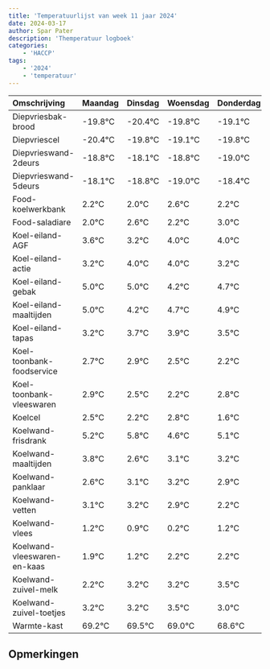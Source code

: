```yaml
---
title: 'Temperatuurlijst van week 11 jaar 2024'
date: 2024-03-17
author: Spar Pater
description: 'Themperatuur logboek'
categories:
    - 'HACCP'
tags:
    - '2024'
    - 'temperatuur'
---
```

|Omschrijving|Maandag|Dinsdag|Woensdag|Donderdag|Vrijdag|Zaterdag|Zondag|
|:---|:---|:---|:---|:---|:---|:---|:---|
|Diepvriesbak-brood|-19.8°C|-20.4°C|-19.8°C|-19.1°C|-19.8°C|-20.0°C|-19.4°C|
|Diepvriescel|-20.4°C|-19.8°C|-19.1°C|-19.8°C|-20.0°C|-19.4°C|-19.8°C|
|Diepvrieswand-2deurs|-18.8°C|-18.1°C|-18.8°C|-19.0°C|-18.4°C|-18.8°C|-18.0°C|
|Diepvrieswand-5deurs|-18.1°C|-18.8°C|-19.0°C|-18.4°C|-18.8°C|-18.0°C|-18.0°C|
|Food-koelwerkbank|2.2°C|2.0°C|2.6°C|2.2°C|3.0°C|3.0°C|2.2°C|
|Food-saladiare|2.0°C|2.6°C|2.2°C|3.0°C|3.0°C|2.2°C|2.7°C|
|Koel-eiland-AGF|3.6°C|3.2°C|4.0°C|4.0°C|3.2°C|3.7°C|3.9°C|
|Koel-eiland-actie|3.2°C|4.0°C|4.0°C|3.2°C|3.7°C|3.9°C|3.5°C|
|Koel-eiland-gebak|5.0°C|5.0°C|4.2°C|4.7°C|4.9°C|4.5°C|4.2°C|
|Koel-eiland-maaltijden|5.0°C|4.2°C|4.7°C|4.9°C|4.5°C|4.2°C|4.8°C|
|Koel-eiland-tapas|3.2°C|3.7°C|3.9°C|3.5°C|3.2°C|3.8°C|2.6°C|
|Koel-toonbank-foodservice|2.7°C|2.9°C|2.5°C|2.2°C|2.8°C|1.6°C|2.1°C|
|Koel-toonbank-vleeswaren|2.9°C|2.5°C|2.2°C|2.8°C|1.6°C|2.1°C|2.2°C|
|Koelcel|2.5°C|2.2°C|2.8°C|1.6°C|2.1°C|2.2°C|1.9°C|
|Koelwand-frisdrank|5.2°C|5.8°C|4.6°C|5.1°C|5.2°C|4.9°C|4.2°C|
|Koelwand-maaltijden|3.8°C|2.6°C|3.1°C|3.2°C|2.9°C|2.2°C|3.2°C|
|Koelwand-panklaar|2.6°C|3.1°C|3.2°C|2.9°C|2.2°C|3.2°C|3.2°C|
|Koelwand-vetten|3.1°C|3.2°C|2.9°C|2.2°C|3.2°C|3.2°C|3.5°C|
|Koelwand-vlees|1.2°C|0.9°C|0.2°C|1.2°C|1.2°C|1.5°C|1.0°C|
|Koelwand-vleeswaren-en-kaas|1.9°C|1.2°C|2.2°C|2.2°C|2.5°C|2.0°C|1.6°C|
|Koelwand-zuivel-melk|2.2°C|3.2°C|3.2°C|3.5°C|3.0°C|2.6°C|3.7°C|
|Koelwand-zuivel-toetjes|3.2°C|3.2°C|3.5°C|3.0°C|2.6°C|3.7°C|2.5°C|
|Warmte-kast|69.2°C|69.5°C|69.0°C|68.6°C|69.7°C|68.5°C|69.2°C|

## Opmerkingen


